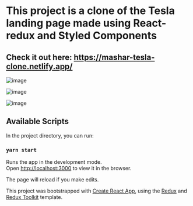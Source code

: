# This project is a clone of the Tesla landing page made using React-redux and Styled Components
## Check it out here: https://mashar-tesla-clone.netlify.app/
![image](https://user-images.githubusercontent.com/57294208/119506164-48896600-bd8b-11eb-9354-fdd9d792473e.png)

![image](https://user-images.githubusercontent.com/57294208/119506317-6ce54280-bd8b-11eb-863b-d6bda987751b.png)

![image](https://user-images.githubusercontent.com/57294208/119506403-81c1d600-bd8b-11eb-9b93-582b396b4ef1.png)


## Available Scripts

In the project directory, you can run:

### `yarn start`

Runs the app in the development mode.<br />
Open [http://localhost:3000](http://localhost:3000) to view it in the browser.

The page will reload if you make edits.<br />



This project was bootstrapped with [Create React App](https://github.com/facebook/create-react-app), using the [Redux](https://redux.js.org/) and [Redux Toolkit](https://redux-toolkit.js.org/) template.
